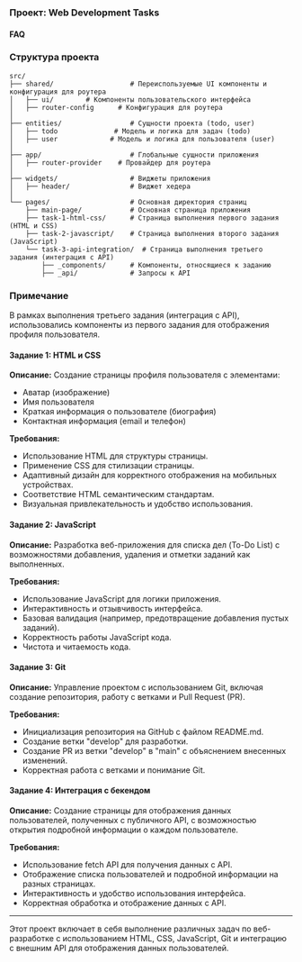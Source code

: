 ### Проект: Web Development Tasks

#### FAQ

### Структура проекта

```
src/
├── shared/                   # Переиспользуемые UI компоненты и конфигурация для роутера
│   ├── ui/        # Компоненты пользовательского интерфейса
│   ├── router-config      # Конфигурация для роутера
│
├── entities/                 # Сущности проекта (todo, user)
│   ├── todo              # Модель и логика для задач (todo)
│   ├── user             # Модель и логика для пользователя (user)
│
├── app/                      # Глобальные сущности приложения
│   ├── router-provider    # Провайдер для роутера
│
├── widgets/                  # Виджеты приложения
│   ├── header/               # Виджет хедера
│
└── pages/                    # Основная директория страниц
    ├── main-page/            # Основная страница приложения
    ├── task-1-html-css/      # Страница выполнения первого задания (HTML и CSS)
    ├── task-2-javascript/    # Страница выполнения второго задания (JavaScript)
    └── task-3-api-integration/  # Страница выполнения третьего задания (интеграция с API)
        ├── _components/      # Компоненты, относящиеся к заданию
        ├── _api/             # Запросы к API
```

### Примечание
В рамках выполнения третьего задания (интеграция с API), использовались компоненты из первого задания для отображения профиля пользователя.


#### Задание 1: HTML и CSS

**Описание:**
Создание страницы профиля пользователя с элементами:
- Аватар (изображение)
- Имя пользователя
- Краткая информация о пользователе (биография)
- Контактная информация (email и телефон)

**Требования:**
- Использование HTML для структуры страницы.
- Применение CSS для стилизации страницы.
- Адаптивный дизайн для корректного отображения на мобильных устройствах.
- Соответствие HTML семантическим стандартам.
- Визуальная привлекательность и удобство использования.

#### Задание 2: JavaScript

**Описание:**
Разработка веб-приложения для списка дел (To-Do List) с возможностями добавления, удаления и отметки заданий как выполненных.

**Требования:**
- Использование JavaScript для логики приложения.
- Интерактивность и отзывчивость интерфейса.
- Базовая валидация (например, предотвращение добавления пустых заданий).
- Корректность работы JavaScript кода.
- Чистота и читаемость кода.

#### Задание 3: Git

**Описание:**
Управление проектом с использованием Git, включая создание репозитория, работу с ветками и Pull Request (PR).

**Требования:**
- Инициализация репозитория на GitHub с файлом README.md.
- Создание ветки "develop" для разработки.
- Создание PR из ветки "develop" в "main" с объяснением внесенных изменений.
- Корректная работа с ветками и понимание Git.

#### Задание 4: Интеграция с бекендом

**Описание:**
Создание страницы для отображения данных пользователей, полученных с публичного API, с возможностью открытия подробной информации о каждом пользователе.

**Требования:**
- Использование fetch API для получения данных с API.
- Отображение списка пользователей и подробной информации на разных страницах.
- Интерактивность и удобство использования интерфейса.
- Корректная обработка и отображение данных с API.

---

Этот проект включает в себя выполнение различных задач по веб-разработке с использованием HTML, CSS, JavaScript, Git и интеграцию с внешним API для отображения данных пользователей.